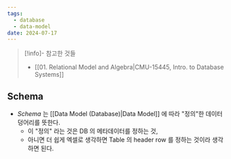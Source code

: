 ```yaml
---
tags:
  - database
  - data-model
date: 2024-07-17
---
```

> [!info]- 참고한 것들
> - [[01. Relational Model and Algebra|CMU-15445, Intro. to Database Systems]]

## Schema

- *Schema* 는 [[Data Model (Database)|Data Model]] 에 따라 "정의"한 데이터 덩어리를 뜻한다.
	- 이 "정의" 라는 것은 DB 의 메타데이터를 정하는 것,
	- 아니면 더 쉽게 엑셀로 생각하면 Table 의 header row 를 정하는 것이라 생각하면 된다.